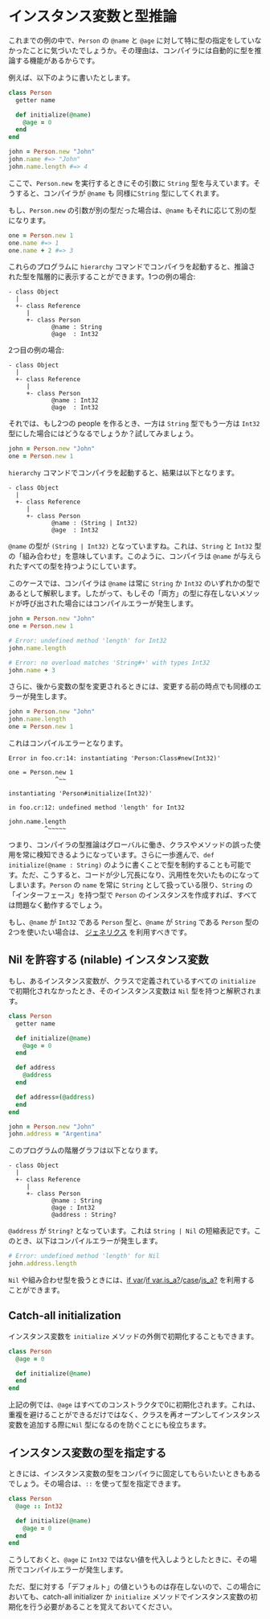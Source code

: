 # インスタンス変数と型推論

これまでの例の中で、`Person` の `@name` と `@age` に対して特に型の指定をしていなかったことに気づいたでしょうか。その理由は、コンパイラには自動的に型を推論する機能があるからです。

例えば、以下のように書いたとします。

```ruby
class Person
  getter name

  def initialize(@name)
    @age = 0
  end
end

john = Person.new "John"
john.name #=> "John"
john.name.length #=> 4
```

ここで、`Person.new` を実行するときにその引数に `String` 型を与えています。そうすると、コンパイラが `@name` も 同様に`String` 型にしてくれます。

もし、`Person.new` の引数が別の型だった場合は、`@name` もそれに応じて別の型になります。

```ruby
one = Person.new 1
one.name #=> 1
one.name + 2 #=> 3
```

これらのプログラムに `hierarchy` コマンドでコンパイラを起動すると、推論された型を階層的に表示することができます。1つの例の場合:

```
- class Object
  |
  +- class Reference
     |
     +- class Person
            @name : String
            @age  : Int32
```

2つ目の例の場合:

```
- class Object
  |
  +- class Reference
     |
     +- class Person
            @name : Int32
            @age  : Int32
```

それでは、もし2つの people を作るとき、一方は `String` 型でもう一方は `Int32` 型にした場合にはどうなるでしょうか？試してみましょう。

```ruby
john = Person.new "John"
one = Person.new 1
```

`hierarchy` コマンドでコンパイラを起動すると、結果は以下となります。

```
- class Object
  |
  +- class Reference
     |
     +- class Person
            @name : (String | Int32)
            @age  : Int32
```

`@name` の型が `(String | Int32)` となっていますね。これは、`String` と `Int32` 型の「組み合わせ」を意味しています。このように、コンパイラは `@name` が与えられたすべての型を持つようにしています。

このケースでは、コンパイラは `@name` は常に `String` か `Int32` のいずれかの型であるとして解釈します。したがって、もしその「両方」の型に存在しないメソッドが呼び出された場合にはコンパイルエラーが発生します。

```ruby
john = Person.new "John"
one = Person.new 1

# Error: undefined method 'length' for Int32
john.name.length

# Error: no overload matches 'String#+' with types Int32
john.name + 3
```

さらに、後から変数の型を変更されるときには、変更する前の時点でも同様のエラーが発生します。

```ruby
john = Person.new "John"
john.name.length
one = Person.new 1
```

これはコンパイルエラーとなります。

```
Error in foo.cr:14: instantiating 'Person:Class#new(Int32)'

one = Person.new 1
             ^~~

instantiating 'Person#initialize(Int32)'

in foo.cr:12: undefined method 'length' for Int32

john.name.length
          ^~~~~~
```

つまり、コンパイラの型推論はグローバルに働き、クラスやメソッドの誤った使用を常に検知できるようになっています。さらに一歩進んで、`def initialize(@name : String)` のように書くことで型を制約することも可能です。ただ、こうすると、コードが少し冗長になり、汎用性を欠いたものになってしまいます。`Person` の `name` を常に `String` として扱っている限り、`String` の「インターフェース」を持つ型で `Person` のインスタンスを作成すれば、すべては問題なく動作するでしょう。

もし、`@name` が `Int32` である `Person` 型と、`@name` が `String` である `Person` 型の2つを使いたい場合は、 [ジェネリクス](generics.html) を利用すべきです。

## Nil を許容する (nilable) インスタンス変数

もし、あるインスタンス変数が、クラスで定義されているすべての `initialize` で初期化されなかったとき、そのインスタンス変数は `Nil` 型を持つと解釈されます。

```ruby
class Person
  getter name

  def initialize(@name)
    @age = 0
  end

  def address
    @address
  end

  def address=(@address)
  end
end

john = Person.new "John"
john.address = "Argentina"
```

このプログラムの階層グラフは以下となります。

```
- class Object
  |
  +- class Reference
     |
     +- class Person
            @name : String
            @age : Int32
            @address : String?
```

`@address` が `String?` となっています。これは `String | Nil` の短縮表記です。このとき、以下はコンパイルエラーが発生します。

```ruby
# Error: undefined method 'length' for Nil
john.address.length
```

`Nil` や組み合わせ型を扱うときには、[if var](if_var.html)/[if var.is_a?](if_varis_a.html)/[case](case.html)/[is_a?](is_a.html) を利用することができます。

## Catch-all initialization

インスタンス変数を `initialize` メソッドの外側で初期化することもできます。

```ruby
class Person
  @age = 0

  def initialize(@name)
  end
end
```

上記の例では、`@age` はすべてのコンストラクタで0に初期化されます。これは、重複を避けることができるだけではなく、クラスを再オープンしてインスタンス変数を追加する際に`Nil` 型になるのを防ぐことにも役立ちます。

## インスタンス変数の型を指定する

ときには、インスタンス変数の型をコンパイラに固定してもらいたいときもあるでしょう。その場合は、`::` を使って型を指定できます。

```ruby
class Person
  @age :: Int32

  def initialize(@name)
    @age = 0
  end
end
```

こうしておくと、`@age` に `Int32` ではない値を代入しようとしたときに、その場所でコンパイルエラーが発生します。

ただ、型に対する「デフォルト」の値というものは存在しないので、この場合においても、catch-all initializer か `initialize` メソッドでインスタンス変数の初期化を行う必要があることを覚えておいてください。
